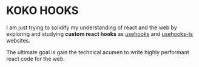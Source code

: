# KOKO HOOKS

I am just trying to solidify my understanding of react and the web by exploring and studying __custom react hooks__ as [usehooks](https://usehooks.com/) and [usehooks-ts](https://usehooks-ts.com/) websites.

The ultimate goal is gain the technical acumen to write highly performant react code for the web.